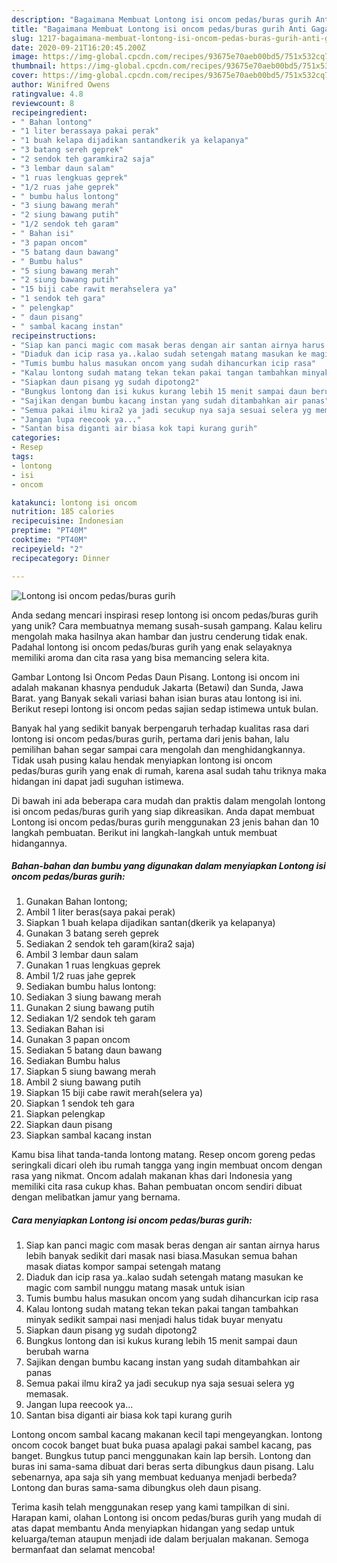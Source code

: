 ```yaml
---
description: "Bagaimana Membuat Lontong isi oncom pedas/buras gurih Anti Gagal"
title: "Bagaimana Membuat Lontong isi oncom pedas/buras gurih Anti Gagal"
slug: 1217-bagaimana-membuat-lontong-isi-oncom-pedas-buras-gurih-anti-gagal
date: 2020-09-21T16:20:45.200Z
image: https://img-global.cpcdn.com/recipes/93675e70aeb00bd5/751x532cq70/lontong-isi-oncom-pedasburas-gurih-foto-resep-utama.jpg
thumbnail: https://img-global.cpcdn.com/recipes/93675e70aeb00bd5/751x532cq70/lontong-isi-oncom-pedasburas-gurih-foto-resep-utama.jpg
cover: https://img-global.cpcdn.com/recipes/93675e70aeb00bd5/751x532cq70/lontong-isi-oncom-pedasburas-gurih-foto-resep-utama.jpg
author: Winifred Owens
ratingvalue: 4.8
reviewcount: 8
recipeingredient:
- " Bahan lontong"
- "1 liter berassaya pakai perak"
- "1 buah kelapa dijadikan santandkerik ya kelapanya"
- "3 batang sereh geprek"
- "2 sendok teh garamkira2 saja"
- "3 lembar daun salam"
- "1 ruas lengkuas geprek"
- "1/2 ruas jahe geprek"
- " bumbu halus lontong"
- "3 siung bawang merah"
- "2 siung bawang putih"
- "1/2 sendok teh garam"
- " Bahan isi"
- "3 papan oncom"
- "5 batang daun bawang"
- " Bumbu halus"
- "5 siung bawang merah"
- "2 siung bawang putih"
- "15 biji cabe rawit merahselera ya"
- "1 sendok teh gara"
- " pelengkap"
- " daun pisang"
- " sambal kacang instan"
recipeinstructions:
- "Siap kan panci magic com masak beras dengan air santan airnya harus lebih banyak sedikit dari masak nasi biasa.Masukan semua bahan masak diatas kompor sampai setengah matang"
- "Diaduk dan icip rasa ya..kalao sudah setengah matang masukan ke magic com sambil nunggu matang masak untuk isian"
- "Tumis bumbu halus masukan oncom yang sudah dihancurkan icip rasa"
- "Kalau lontong sudah matang tekan tekan pakai tangan tambahkan minyak sedikit sampai nasi menjadi halus tidak buyar menyatu"
- "Siapkan daun pisang yg sudah dipotong2"
- "Bungkus lontong dan isi kukus kurang lebih 15 menit sampai daun berubah warna"
- "Sajikan dengan bumbu kacang instan yang sudah ditambahkan air panas"
- "Semua pakai ilmu kira2 ya jadi secukup nya saja sesuai selera yg memasak."
- "Jangan lupa reecook ya..."
- "Santan bisa diganti air biasa kok tapi kurang gurih"
categories:
- Resep
tags:
- lontong
- isi
- oncom

katakunci: lontong isi oncom 
nutrition: 185 calories
recipecuisine: Indonesian
preptime: "PT40M"
cooktime: "PT40M"
recipeyield: "2"
recipecategory: Dinner

---
```



![Lontong isi oncom pedas/buras gurih](https://img-global.cpcdn.com/recipes/93675e70aeb00bd5/751x532cq70/lontong-isi-oncom-pedasburas-gurih-foto-resep-utama.jpg)

Anda sedang mencari inspirasi resep lontong isi oncom pedas/buras gurih yang unik? Cara membuatnya memang susah-susah gampang. Kalau keliru mengolah maka hasilnya akan hambar dan justru cenderung tidak enak. Padahal lontong isi oncom pedas/buras gurih yang enak selayaknya memiliki aroma dan cita rasa yang bisa memancing selera kita.

Gambar Lontong Isi Oncom Pedas Daun Pisang. Lontong isi oncom ini adalah makanan khasnya penduduk Jakarta (Betawi) dan Sunda, Jawa Barat. yang Banyak sekali variasi bahan isian buras atau lontong isi ini. Berikut resepi lontong isi oncom pedas sajian sedap istimewa untuk bulan.

Banyak hal yang sedikit banyak berpengaruh terhadap kualitas rasa dari lontong isi oncom pedas/buras gurih, pertama dari jenis bahan, lalu pemilihan bahan segar sampai cara mengolah dan menghidangkannya. Tidak usah pusing kalau hendak menyiapkan lontong isi oncom pedas/buras gurih yang enak di rumah, karena asal sudah tahu triknya maka hidangan ini dapat jadi suguhan istimewa.


Di bawah ini ada beberapa cara mudah dan praktis dalam mengolah lontong isi oncom pedas/buras gurih yang siap dikreasikan. Anda dapat membuat Lontong isi oncom pedas/buras gurih menggunakan 23 jenis bahan dan 10 langkah pembuatan. Berikut ini langkah-langkah untuk membuat hidangannya.

<!--inarticleads1-->

##### Bahan-bahan dan bumbu yang digunakan dalam menyiapkan Lontong isi oncom pedas/buras gurih:

1. Gunakan  Bahan lontong;
1. Ambil 1 liter beras(saya pakai perak)
1. Siapkan 1 buah kelapa dijadikan santan(dkerik ya kelapanya)
1. Gunakan 3 batang sereh geprek
1. Sediakan 2 sendok teh garam(kira2 saja)
1. Ambil 3 lembar daun salam
1. Gunakan 1 ruas lengkuas geprek
1. Ambil 1/2 ruas jahe geprek
1. Sediakan  bumbu halus lontong:
1. Sediakan 3 siung bawang merah
1. Gunakan 2 siung bawang putih
1. Sediakan 1/2 sendok teh garam
1. Sediakan  Bahan isi
1. Gunakan 3 papan oncom
1. Sediakan 5 batang daun bawang
1. Sediakan  Bumbu halus
1. Siapkan 5 siung bawang merah
1. Ambil 2 siung bawang putih
1. Siapkan 15 biji cabe rawit merah(selera ya)
1. Siapkan 1 sendok teh gara
1. Siapkan  pelengkap
1. Siapkan  daun pisang
1. Siapkan  sambal kacang instan


Kamu bisa lihat tanda-tanda lontong matang. Resep oncom goreng pedas seringkali dicari oleh ibu rumah tangga yang ingin membuat oncom dengan rasa yang nikmat. Oncom adalah makanan khas dari Indonesia yang memiliki cita rasa cukup khas. Bahan pembuatan oncom sendiri dibuat dengan melibatkan jamur yang bernama. 

<!--inarticleads2-->

##### Cara menyiapkan Lontong isi oncom pedas/buras gurih:

1. Siap kan panci magic com masak beras dengan air santan airnya harus lebih banyak sedikit dari masak nasi biasa.Masukan semua bahan masak diatas kompor sampai setengah matang
1. Diaduk dan icip rasa ya..kalao sudah setengah matang masukan ke magic com sambil nunggu matang masak untuk isian
1. Tumis bumbu halus masukan oncom yang sudah dihancurkan icip rasa
1. Kalau lontong sudah matang tekan tekan pakai tangan tambahkan minyak sedikit sampai nasi menjadi halus tidak buyar menyatu
1. Siapkan daun pisang yg sudah dipotong2
1. Bungkus lontong dan isi kukus kurang lebih 15 menit sampai daun berubah warna
1. Sajikan dengan bumbu kacang instan yang sudah ditambahkan air panas
1. Semua pakai ilmu kira2 ya jadi secukup nya saja sesuai selera yg memasak.
1. Jangan lupa reecook ya...
1. Santan bisa diganti air biasa kok tapi kurang gurih


Lontong oncom sambal kacang makanan kecil tapi mengeyangkan. lontong oncom cocok banget buat buka puasa apalagi pakai sambel kacang, pas banget. Bungkus tutup panci menggunakan kain lap bersih. Lontong dan buras ini sama-sama dibuat dari beras serta dibungkus daun pisang. Lalu sebenarnya, apa saja sih yang membuat keduanya menjadi berbeda? Lontong dan buras sama-sama dibungkus oleh daun pisang. 

Terima kasih telah menggunakan resep yang kami tampilkan di sini. Harapan kami, olahan Lontong isi oncom pedas/buras gurih yang mudah di atas dapat membantu Anda menyiapkan hidangan yang sedap untuk keluarga/teman ataupun menjadi ide dalam berjualan makanan. Semoga bermanfaat dan selamat mencoba!
